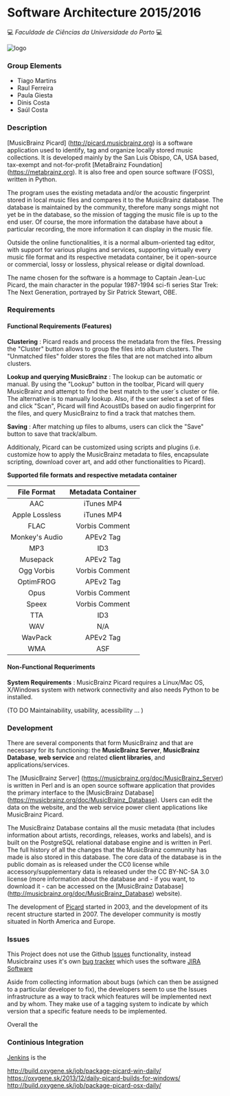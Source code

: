 # Software Architecture 2015/2016

:computer: *Faculdade de Ciências da Universidade do Porto* :computer:

![logo](https://picard.musicbrainz.org/static/img/picard-icon-large.svg)

### Group Elements
- Tiago Martins
- Raul Ferreira
- Paula Giesta
- Dinis Costa
- Saúl Costa

### Description
[MusicBrainz Picard] (http://picard.musicbrainz.org) is a software application used to identify, tag and organize locally stored music collections. It is developed mainly by the San Luis Obispo, CA, USA based, tax-exempt and not-for-profit [MetaBrainz Foundation] (https://metabrainz.org). It is also free and open source software (FOSS), written in Python.

The program uses the existing metadata and/or the acoustic fingerprint stored in local music files and compares it to the MusicBrainz database. The database is maintained by the community, therefore many songs might not yet be in the database, so the mission of tagging the music file is up to the end user. Of course, the more information the database have about a particular recording, the more information it can display in the music file.

Outside the online functionalities, it is a normal album-oriented tag editor, with support for various plugins and services, supporting virtually every music file format and its respective metadata container, be it open-source or commercial, lossy or lossless, physical release or digital download.

The name chosen for the software is a hommage to Captain Jean-Luc Picard, the main character in the popular 1987-1994 sci-fi series Star Trek: The Next Generation, portrayed by Sir Patrick Stewart, OBE.


### Requirements

#### Functional Requirements (Features)

**Clustering** : 
Picard reads and process the metadata from the files. Pressing the "Cluster" button allows to group the files into album clusters. The "Unmatched files" folder stores the files that are not matched into album clusters.

**Lookup and querying MusicBrainz** : 
The lookup can be automatic or manual. By using the "Lookup" button in the toolbar, Picard will query MusicBrainz and attempt to find the best match to the user´s cluster or file. The alternative is to manually lookup. Also, if the user select a set of files and click "Scan", Picard will find AcoustIDs based on audio fingerprint for the files, and query MusicBrainz to find a track that matches them. 

**Saving** : 
After matching up files to albums, users can click the "Save" button to save that track/album. 

Additionaly, Picard can be customized using scripts and plugins (i.e. customize how to apply the MusicBrainz metadata to files, encapsulate scripting, download cover art, and add other functionalities to Picard).

 **Supported file formats and respective metadata container**
 
|File Format|Metadata Container|
|  :---:      |  :---:      |
|AAC|iTunes MP4|
|Apple Lossless|iTunes MP4|
|FLAC|Vorbis Comment|
|Monkey's Audio|APEv2 Tag|
|MP3|ID3|
|Musepack|APEv2 Tag|
|Ogg Vorbis|Vorbis Comment|
|OptimFROG|APEv2 Tag|
|Opus|Vorbis Comment|
|Speex|Vorbis Comment|
|TTA|ID3|
|WAV|N/A|
|WavPack|APEv2 Tag|
|WMA|ASF|

#### Non-Functional Requeriments

**System Requirements** : MusicBrainz Picard requires a Linux/Mac OS, X/Windows system with network connectivity and also needs Python to be installed.

(TO DO 
Maintainability, usability, acessibility ... )


### Development

There are several components that form MusicBrainz and that are necessary for its functioning: the **MusicBrainz Server**, **MusicBrainz Database**, **web service** and related **client libraries**, and applications/services. 

The [MusicBrainz Server] (https://musicbrainz.org/doc/MusicBrainz_Server) is written in Perl and is an open source software application that provides the primary interface to the [MusicBrainz Database] (https://musicbrainz.org/doc/MusicBrainz_Database). Users can edit the data on the website, and the web service power client applications like MusicBrainz Picard.

The MusicBrainz Database contains all the music metadata (that includes information about artists, recordings, releases, works and labels), and is built on the PostgreSQL relational database engine and is written in Perl. The full history of all the changes that the MusicBrainz community has made is also stored in this database. The core data of the database is in the public domain as is released under the CC0 license while accessory/supplementary data is released under the CC BY-NC-SA 3.0 license (more information about the database and - if you want, to download it - can be accessed on the [MusicBrainz Database] (http://musicbrainz.org/doc/MusicBrainz_Database) website).

The development of [Picard](http://picard.musicbrainz.org) started in 2003, and the development of its recent structure started in 2007. The developer community is mostly situated in North America and Europe.

### Issues

This Project does not use the Github [Issues](https://github.com/features#issues) functionality, instead Musicbrainz uses it's own [bug tracker](http://tickets.musicbrainz.org/) which uses the software [JIRA Software](https://www.atlassian.com/software/jira)

Aside from collecting information about bugs (which can then be assigned to a particular developer to fix), the developers seem to use the Issues infrastructure as a way to track which features will be implemented next and by whom. They make use of a tagging system to indicate by which version that a specific feature needs to be implemented.

Overall the 


### Continious Integration

[Jenkins](https://jenkins.io/) is the 

http://build.oxygene.sk/job/package-picard-win-daily/
https://oxygene.sk/2013/12/daily-picard-builds-for-windows/
http://build.oxygene.sk/job/package-picard-osx-daily/


